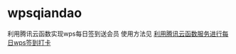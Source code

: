 # wpsqiandao
 利用腾讯云函数实现wps每日签到送会员
使用方法见 [利用腾讯云函数服务进行每日wps签到打卡](https://blog.csdn.net/austin1000/article/details/107180568)
